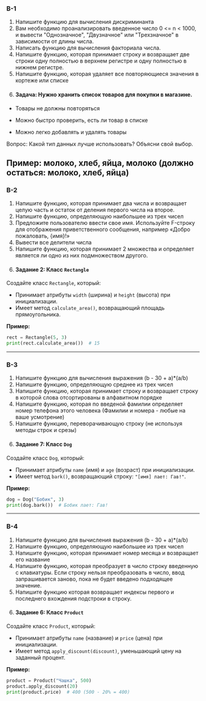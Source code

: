 ### В-1

1) Напишите функцию для вычисления дискриминанта
2)  Вам необходимо проанализировать введенное число 0 <= n < 1000, и вывести "Однозначное", "Двузначное" или "Трехзначное" в зависимости от длины числа.
3) Написать функцию для вычисления факториала числа.
4) Напишите функцию, которая принимает строку и возвращает две строки одну полностью в верхнем регистре и одну полностью в нижнем регистре.
5) Напишите функцию, которая удаляет все повторяющиеся значения в кортеже или списке
6) #### Задача: Нужно хранить список товаров для покупки в магазине.

* Товары не должны повторяться

* Можно быстро проверить, есть ли товар в списке

* Можно легко добавлять и удалять товары

Вопрос: Какой тип данных лучше использовать? Объясни свой выбор.

Пример: молоко, хлеб, яйца, молоко (должно остаться: молоко, хлеб, яйца)
---

### В-2

1) Напишите функцию, которая принимает два числа и возвращает целую часть и остаток от деления первого числа на второе.
2) Напишите функцию, определяющую наибольшее из трех чисел
3) Предложите пользователю ввести свое имя. Используйте F-строку для отображения приветственного сообщения, например «Добро пожаловать, {имя}!»
4) Вывести все делители числа
5) Напишите функцию, которая принимает 2 множества и определяет является ли одно из них подмножеством другого.
6) #### **Задание 2: Класс `Rectangle`**  
Создайте класс `Rectangle`, который:  
- Принимает атрибуты `width` (ширина) и `height` (высота) при инициализации.  
- Имеет метод `calculate_area()`, возвращающий площадь прямоугольника.  

**Пример:**  
```python  
rect = Rectangle(5, 3)  
print(rect.calculate_area())  # 15  
```  

---

### В-3

1) Напишите функцию для вычисления выражения (b - 30 + a)*(a/b)
2) Напишите функцию, определяющую среднее из трех чисел
3) Напишите функцию, которая принимает строку и возвращает строку в которой слова отсортированы в алфавитном порядке
4) Напишите функцию, которая по введеной фамилии определяет номер телефона этого человека (Фамилии и номера - любые на ваше усмотрение)
5) Напишите функцию, переворачивающую строку (не используя методы строк и срезы)
6) #### **Задание 7: Класс `Dog`**  
Создайте класс `Dog`, который:  
- Принимает атрибуты `name` (имя) и `age` (возраст) при инициализации.  
- Имеет метод `bark()`, возвращающий строку: `"[имя] лает: Гав!"`.  

**Пример:**  
```python  
dog = Dog("Бобик", 3)  
print(dog.bark())  # Бобик лает: Гав!  
```  

---

### В-4

1) Напишите функцию для вычисления выражения (b - 30 + a)*(a/b)
2) Напишите функцию, определяющую наибольшее из трех чисел
3) Напишите функцию, которая принимает номер месяца и возвращает его название
4) Напишите функцию, которая преобразует в число строку введенную с клавиатуры. Если строку нельзя преобразовать в число, ввод запрашивается заново, пока не будет введено подходящее значение.
5) Напишите функцию которая возвращает индексы первого и последнего вхождения подстроки в строку.
6) #### **Задание 6: Класс `Product`**  
Создайте класс `Product`, который:  
- Принимает атрибуты `name` (название) и `price` (цена) при инициализации.  
- Имеет метод `apply_discount(discount)`, уменьшающий цену на заданный процент.  

**Пример:**  
```python  
product = Product("Чашка", 500)  
product.apply_discount(20)  
print(product.price)  # 400 (500 - 20% = 400)  
```  
